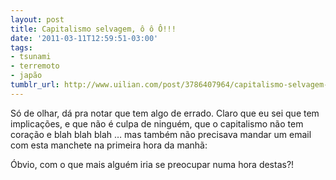 ```yaml
---
layout: post
title: Capitalismo selvagem, ô ô Ô!!!
date: '2011-03-11T12:59:51-03:00'
tags:
- tsunami
- terremoto
- japão
tumblr_url: http://www.uilian.com/post/3786407964/capitalismo-selvagem-o-o-o
---
```

Só de olhar, dá pra notar que tem algo de errado.
Claro que eu sei que tem implicações, e que não é culpa de ninguém, que o capitalismo não tem coração e blah blah blah … mas também não precisava mandar um email com esta manchete na primeira hora da manhã:




Óbvio, com o que mais alguém iria se preocupar numa hora destas?!

